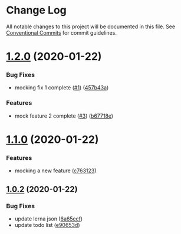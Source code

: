 # Change Log

All notable changes to this project will be documented in this file.
See [Conventional Commits](https://conventionalcommits.org) for commit guidelines.

# [1.2.0](https://github.com/winneras/lerna-lab/compare/v1.1.0...v1.2.0) (2020-01-22)


### Bug Fixes

* mocking fix 1 complete ([#1](https://github.com/winneras/lerna-lab/issues/1)) ([457b43a](https://github.com/winneras/lerna-lab/commit/457b43a705d4dbf42a9905e5327702db9cd4b6ac))


### Features

* mock feature 2 complete ([#3](https://github.com/winneras/lerna-lab/issues/3)) ([b67718e](https://github.com/winneras/lerna-lab/commit/b67718e71df3959d843cdf12c28f36bc3f59bebd))





# [1.1.0](https://github.com/winneras/lerna-lab/compare/v1.0.2...v1.1.0) (2020-01-22)


### Features

* mocking a new feature ([c763123](https://github.com/winneras/lerna-lab/commit/c7631235ee935c16d8859f3625766449c8ea7421))





## [1.0.2](https://github.com/winneras/lerna-lab/compare/v1.0.1...v1.0.2) (2020-01-22)


### Bug Fixes

* update lerna json ([6a65ecf](https://github.com/winneras/lerna-lab/commit/6a65ecf46ef1f1e794c810a35965a2f7a75eb2b9))
* update todo list ([e90653d](https://github.com/winneras/lerna-lab/commit/e90653d5f5ddd15e3ded3e747dbdb4ac799ab7aa))

